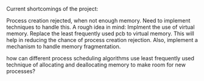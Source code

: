 Current shortcomings of the project:

Process creation rejected, when not enough memory. Need to implement techniques to handle this.
A rough idea in mind:
Implment the use of virtual memory. Replace the least frequently used pcb to virtual memory.
This will help in reducing the chance of process creation rejection.
Also, implement a mechanism to handle memory fragmentation.

how can different process scheduling algorithms use least frequently used technique of allocating and deallocating memory to make room for new processes?